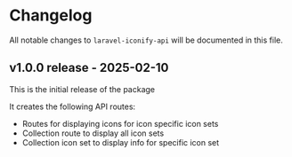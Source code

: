 # Changelog

All notable changes to `laravel-iconify-api` will be documented in this file.

## v1.0.0 release - 2025-02-10

This is the initial release of the package

It creates the following API routes:

- Routes for displaying icons for icon specific icon sets
- Collection route to display all icon sets
- Collection icon set to display info for specific icon set
